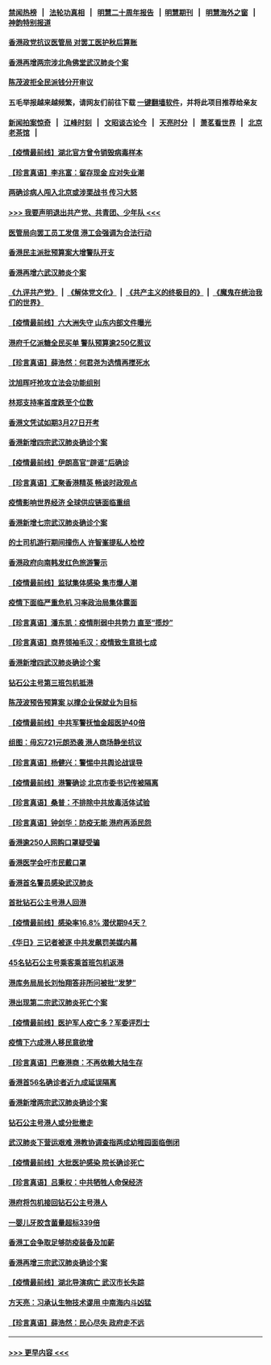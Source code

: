 #### [禁闻热榜](热点新闻.md?=0)  &nbsp;&nbsp;|&nbsp;&nbsp; [法轮功真相](https://github.com/gfw-breaker/truth/blob/master/README.md?=0) &nbsp;&nbsp;|&nbsp;&nbsp; [明慧二十周年报告](https://github.com/gfw-breaker/mh-reports/blob/master/README.md?=0) &nbsp;&nbsp;|&nbsp;&nbsp;[明慧期刊](https://github.com/gfw-breaker/mh-qikan) &nbsp;&nbsp;|&nbsp;&nbsp; [明慧海外之窗](https://github.com/gfw-breaker/mh-news/blob/master/README.md?=0) &nbsp;&nbsp;|&nbsp;&nbsp; [神韵特别报道](https://github.com/gfw-breaker/mh-news/blob/master/shenyun.md?=0)
#### [香港政党抗议医管局 对罢工医护秋后算账](../pages/nsc415/n11901746.md?t=02281231) 
#### [香港再增两宗涉北角佛堂武汉肺炎个案](../pages/nsc415/n11901737.md?t=02281231) 
#### [陈茂波拒全民派钱分开审议](../pages/nsc415/n11901672.md?t=02281231) 
#### 五毛举报越来越频繁，请网友们前往下载 [一键翻墙软件](https://github.com/gfw-breaker/ssr-accounts)，并将此项目推荐给亲友
#### [新闻拍案惊奇](https://github.com/gfw-breaker/banned-news/blob/master/pages/link4.md) &nbsp;&nbsp;|&nbsp;&nbsp; [江峰时刻](https://github.com/gfw-breaker/banned-news/blob/master/pages/link4.md) &nbsp;&nbsp;|&nbsp;&nbsp; [文昭谈古论今](https://github.com/gfw-breaker/banned-news/blob/master/pages/link4.md) &nbsp;&nbsp;|&nbsp;&nbsp; [天亮时分](https://github.com/gfw-breaker/banned-news/blob/master/pages/link4.md) &nbsp;&nbsp;|&nbsp;&nbsp; [萧茗看世界](https://github.com/gfw-breaker/banned-news/blob/master/pages/link4.md) &nbsp;&nbsp;|&nbsp;&nbsp; [北京老茶馆](https://github.com/gfw-breaker/banned-news/blob/master/pages/link4.md) &nbsp;&nbsp;|&nbsp;&nbsp; 
#### [【疫情最前线】湖北官方曾令销毁病毒样本](../pages/nsc415/n11901518.md?t=02281231) 
#### [【珍言真语】李兆富：留存现金 应对失业潮](../pages/nsc415/n11901448.md?t=02281231) 
#### [两确诊病人闯入北京或涉栗战书 传习大怒](../pages/nsc415/n11901180.md?t=02281231) 
#### [>>> 我要声明退出共产党、共青团、少年队 <<<](https://github.com/begood0513/goodnews/blob/master/quit/letter.md) 
#### [医管局向罢工员工发信 港工会强调为合法行动](../pages/nsc415/n11898870.md?t=02281231) 
#### [香港民主派批预算案大增警队开支](../pages/nsc415/n11898813.md?t=02281231) 
#### [香港再增六武汉肺炎个案](../pages/nsc415/n11898843.md?t=02281231) 
#### [《九评共产党》](https://github.com/begood0513/9ping.md/blob/master/README.md) &nbsp;|&nbsp; [《解体党文化》](../../../../jtdwh.md/blob/master/README.md)  &nbsp;|&nbsp; [《共产主义的终极目的》](../../../../gczydzjmd.md/blob/master/README.md) &nbsp;|&nbsp; [《魔鬼在统治我们的世界》](../../../../mgztzwmdsj.md/blob/master/README.md) 
#### [【疫情最前线】六大洲失守 山东内部文件曝光](../pages/nsc415/n11898455.md?t=02281231) 
#### [港府千亿派糖全民买单 警队预算逾250亿惹议](../pages/nsc415/n11898608.md?t=02281231) 
#### [【珍言真语】薛浩然：何君尧为选情再搅死水](../pages/nsc415/n11898269.md?t=02281231) 
#### [沈旭晖吁抢攻立法会功能组别](../pages/nsc415/n11896084.md?t=02281231) 
#### [林郑支持率首度跌至个位数](../pages/nsc415/n11896058.md?t=02281231) 
#### [香港文凭试如期3月27日开考](../pages/nsc415/n11896055.md?t=02281231) 
#### [香港新增四宗武汉肺炎确诊个案](../pages/nsc415/n11896040.md?t=02281231) 
#### [【疫情最前线】伊朗高官“辟谣”后确诊](../pages/nsc415/n11895902.md?t=02281231) 
#### [【珍言真语】汇聚香港精英 畅谈时政观点](../pages/nsc415/n11895733.md?t=02281231) 
#### [疫情影响世界经济 全球供应链面临重组](../pages/nsc415/n11895634.md?t=02281231) 
#### [香港新增七宗武汉肺炎确诊个案](../pages/nsc415/n11893498.md?t=02281231) 
#### [的士司机游行期间撞伤人 许智峯提私人检控](../pages/nsc415/n11893483.md?t=02281231) 
#### [香港政府向南韩发红色旅游警示](../pages/nsc415/n11893398.md?t=02281231) 
#### [【疫情最前线】监狱集体感染 集市爆人潮](../pages/nsc415/n11893181.md?t=02281231) 
#### [疫情下面临严重危机  习率政治局集体露面](../pages/nsc415/n11893305.md?t=02281231) 
#### [【珍言真语】潘东凯：疫情削弱中共势力 直至“揽炒”](../pages/nsc415/n11892866.md?t=02281231) 
#### [【珍言真语】商界领袖毛汉：疫情致生意损七成](../pages/nsc415/n11890348.md?t=02281231) 
#### [香港新增四武汉肺炎确诊个案](../pages/nsc415/n11890610.md?t=02281231) 
#### [钻石公主号第三班包机抵港](../pages/nsc415/n11890645.md?t=02281231) 
#### [陈茂波预告预算案 以撑企业保就业为目标](../pages/nsc415/n11890574.md?t=02281231) 
#### [【疫情最前线】中共军警抚恤金超医护40倍](../pages/nsc415/n11890458.md?t=02281231) 
#### [组图：毋忘721元朗恐袭 港人商场静坐抗议](../pages/nsc415/n11876882.md?t=02281231) 
#### [【珍言真语】杨健兴：警惕中共舆论战误导](../pages/nsc415/n11888131.md?t=02281231) 
#### [【疫情最前线】港警确诊 北京市委书记传被隔离](../pages/nsc415/n11886872.md?t=02281231) 
#### [【珍言真语】桑普：不排除中共放毒活体试验](../pages/nsc415/n11886832.md?t=02281231) 
#### [【珍言真语】钟剑华：防疫无能 港府再添民怨](../pages/nsc415/n11884504.md?t=02281231) 
#### [香港逾250人网购口罩疑受骗](../pages/nsc415/n11884388.md?t=02281231) 
#### [香港医学会吁市民戴口罩](../pages/nsc415/n11884367.md?t=02281231) 
#### [香港首名警员感染武汉肺炎](../pages/nsc415/n11884357.md?t=02281231) 
#### [首批钻石公主号港人回港](../pages/nsc415/n11884333.md?t=02281231) 
#### [【疫情最前线】感染率16.8% 潜伏期94天？](../pages/nsc415/n11884256.md?t=02281231) 
#### [《华日》三记者被逐 中共发飙罚美媒内幕](../pages/nsc415/n11884184.md?t=02281231) 
#### [45名钻石公主号乘客乘首班包机返港](../pages/nsc415/n11881770.md?t=02281231) 
#### [港库务局局长刘怡翔答非所问被批“发梦”](../pages/nsc415/n11881752.md?t=02281231) 
#### [港出现第二宗武汉肺炎死亡个案](../pages/nsc415/n11881736.md?t=02281231) 
#### [【疫情最前线】医护军人疫亡多？军委评烈士](../pages/nsc415/n11881655.md?t=02281231) 
#### [疫情下六成港人移民意欲增](../pages/nsc415/n11881699.md?t=02281231) 
#### [【珍言真语】巴裔港商：不再依赖大陆生存](../pages/nsc415/n11881126.md?t=02281231) 
#### [香港首56名确诊者近九成延误隔离](../pages/nsc415/n11879079.md?t=02281231) 
#### [香港新增两宗武汉肺炎确诊个案](../pages/nsc415/n11879064.md?t=02281231) 
#### [钻石公主号港人或分批撤走](../pages/nsc415/n11879029.md?t=02281231) 
#### [武汉肺炎下营运艰难 港教协调查指两成幼稚园面临倒闭](../pages/nsc415/n11878989.md?t=02281231) 
#### [【疫情最前线】大批医护感染 院长确诊死亡](../pages/nsc415/n11878595.md?t=02281231) 
#### [【珍言真语】吕秉权：中共牺牲人命保经济](../pages/nsc415/n11878390.md?t=02281231) 
#### [港府将包机接回钻石公主号港人](../pages/nsc415/n11876352.md?t=02281231) 
#### [一婴儿牙胶含菌量超标339倍](../pages/nsc415/n11876336.md?t=02281231) 
#### [香港工会争取足够防疫装备及加薪](../pages/nsc415/n11876313.md?t=02281231) 
#### [香港再增三宗武汉肺炎确诊个案](../pages/nsc415/n11876297.md?t=02281231) 
#### [【疫情最前线】湖北导演病亡 武汉市长失踪](../pages/nsc415/n11876272.md?t=02281231) 
#### [方天亮：习承认生物技术谬用 中南海内斗凶猛](../pages/nsc415/n11873679.md?t=02281231) 
#### [【珍言真语】薛浩然：民心尽失 政府走不远](../pages/nsc415/n11875838.md?t=02281231) 

----
#### [ >>> 更早内容 <<< ](../indexes/nsc415-earlier.md)
